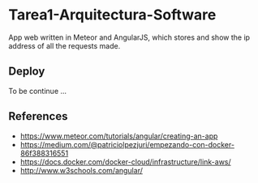 # Tarea1-Arquitectura-Software

  App web written in Meteor and AngularJS, which stores and show the ip address of all the requests made.

## Deploy
  To be continue ...

## References
- https://www.meteor.com/tutorials/angular/creating-an-app
- https://medium.com/@patriciolpezjuri/empezando-con-docker-86f388316551
- https://docs.docker.com/docker-cloud/infrastructure/link-aws/
- http://www.w3schools.com/angular/

